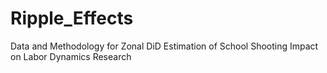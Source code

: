 # Ripple_Effects
Data and Methodology for Zonal DiD Estimation of School Shooting Impact on Labor Dynamics Research
